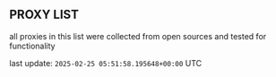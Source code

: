 ## PROXY LIST

all proxies in this list were collected from open sources and tested for functionality

last update: `2025-02-25 05:51:58.195648+00:00` UTC